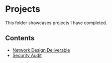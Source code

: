 # Projects
This folder showcases projects I have completed.
## Contents
* [Network Design Deliverable](Network-Design-Deliverable)
* [Security Audit](Project-2)
